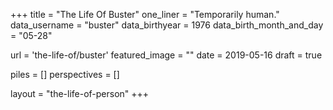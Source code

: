 +++
title     			= "The Life Of Buster"
one_liner 			= "Temporarily human."
data_username		= "buster"
data_birthyear  = 1976
data_birth_month_and_day = "05-28"

url 		  			= 'the-life-of/buster'
featured_image 	= ""
date 						= 2019-05-16
draft 					= true

piles 					= []
perspectives 		= []

layout 					= "the-life-of-person"
+++
